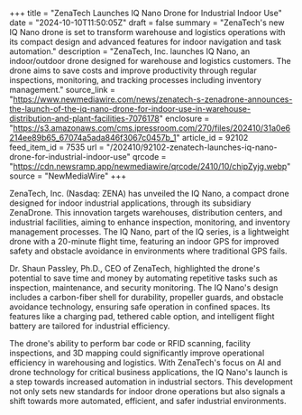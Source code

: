 +++
title = "ZenaTech Launches IQ Nano Drone for Industrial Indoor Use"
date = "2024-10-10T11:50:05Z"
draft = false
summary = "ZenaTech's new IQ Nano drone is set to transform warehouse and logistics operations with its compact design and advanced features for indoor navigation and task automation."
description = "ZenaTech, Inc. launches IQ Nano, an indoor/outdoor drone designed for warehouse and logistics customers. The drone aims to save costs and improve productivity through regular inspections, monitoring, and tracking processes including inventory management."
source_link = "https://www.newmediawire.com/news/zenatech-s-zenadrone-announces-the-launch-of-the-iq-nano-drone-for-indoor-use-in-warehouse-distribution-and-plant-facilities-7076178"
enclosure = "https://s3.amazonaws.com/cms.ipressroom.com/270/files/202410/31a0e6214ee89b65_67074a5ada846f3067c0457b_1"
article_id = 92102
feed_item_id = 7535
url = "/202410/92102-zenatech-launches-iq-nano-drone-for-industrial-indoor-use"
qrcode = "https://cdn.newsramp.app/newmediawire/qrcode/2410/10/chipZyjg.webp"
source = "NewMediaWire"
+++

<p>ZenaTech, Inc. (Nasdaq: ZENA) has unveiled the IQ Nano, a compact drone designed for indoor industrial applications, through its subsidiary ZenaDrone. This innovation targets warehouses, distribution centers, and industrial facilities, aiming to enhance inspection, monitoring, and inventory management processes. The IQ Nano, part of the IQ series, is a lightweight drone with a 20-minute flight time, featuring an indoor GPS for improved safety and obstacle avoidance in environments where traditional GPS fails.</p><p>Dr. Shaun Passley, Ph.D., CEO of ZenaTech, highlighted the drone's potential to save time and money by automating repetitive tasks such as inspection, maintenance, and security monitoring. The IQ Nano's design includes a carbon-fiber shell for durability, propeller guards, and obstacle avoidance technology, ensuring safe operation in confined spaces. Its features like a charging pad, tethered cable option, and intelligent flight battery are tailored for industrial efficiency.</p><p>The drone's ability to perform bar code or RFID scanning, facility inspections, and 3D mapping could significantly improve operational efficiency in warehousing and logistics. With ZenaTech's focus on AI and drone technology for critical business applications, the IQ Nano's launch is a step towards increased automation in industrial sectors. This development not only sets new standards for indoor drone operations but also signals a shift towards more automated, efficient, and safer industrial environments.</p>